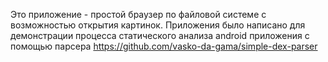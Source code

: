 Это приложение - простой браузер по файловой системе с возможностью открытия картинок.
Приложения было написано для демонстрации процесса статического анализа android приложения с помощью парсера https://github.com/vasko-da-gama/simple-dex-parser